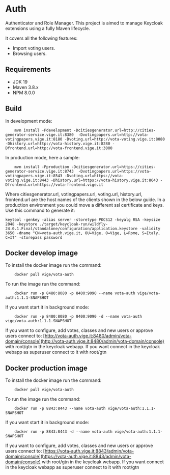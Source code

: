 Auth
=============
Authenticator and Role Manager.
This project is aimed to manage Keycloak extensions using a fully Maven lifecycle.

It covers all the following features:

- Import voting users.
- Browsing users.

Requirements
------------

- JDK 19
- Maven 3.8.x
- NPM 8.0.0


Build
-----

In development mode:
```
    mvn install -Pdevelopment -Dcitiesgenerator.url=http://cities-generator-service.vige.it:8380  -Dvotingpapers.url=http://vota-votingpapers.vige.it:8180 -Dvoting.url=http://vota-voting.vige.it:8080 -Dhistory.url=http://vota-history.vige.it:8280 -Dfrontend.url=http://vota-frontend.vige.it:3000
```
In production mode, here a sample:
```
    mvn install -Pproduction -Dcitiesgenerator.url=https://cities-generator-service.vige.it:8743  -Dvotingpapers.url=https://vota-votingpapers.vige.it:8543 -Dvoting.url=https://vota-voting.vige.it:8443 -Dhistory.url=https://vota-history.vige.it:8643 -Dfrontend.url=https://vota-frontend.vige.it
```
Where citiesgenerator.url, votingpapers.url, voting.url, history.url, frontend.url are the host names of the clients shown in the below guide.
In a production environment you could move a different ssl certificate and keys. Use this command to generate it:
```
keytool -genkey -alias server -storetype PKCS12 -keyalg RSA -keysize 2048 -keystore ./target/keycloak-run/wildfly-24.0.1.Final/standalone/configuration/application.keystore -validity 3650 -dname "CN=vota-auth.vige.it, OU=Vige, O=Vige, L=Rome, S=Italy, C=IT" -storepass password
```

Docker develop image
------------

To install the docker image run the command:
```
    docker pull vige/vota-auth
```
To run the image run the command:
```
    docker run -p 8480:8080 -p 8400:9090 --name vota-auth vige/vota-auth:1.1.1-SNAPSHOT
```
If you want start it in background mode:
```
    docker run -p 8480:8080 -p 8400:9090 -d --name vota-auth vige/vota-auth:1.1.1-SNAPSHOT
```
If you want to configure, add votes, classes and new users or approve users connect to: [http://vota-auth.vige.it:8480/admin/vota-domain/console](http://vota-auth.vige.it:8480/admin/vota-domain/console) with root/gtn in the keycloak webapp.
If you want connect in the keycloak webapp as superuser connect to it with root/gtn

Docker production image
------------

To install the docker image run the command:
```
    docker pull vige/vota-auth
```
To run the image run the command:
```
    docker run -p 8843:8443 --name vota-auth vige/vota-auth:1.1.1-SNAPSHOT
```
If you want start it in background mode:
```
    docker run -p 8843:8443 -d --name vota-auth vige/vota-auth:1.1.1-SNAPSHOT
```
If you want to configure, add votes, classes and new users or approve users connect to: [https://vota-auth.vige.it:8843/admin/vota-domain/console](https://vota-auth.vige.it:8843/admin/vota-domain/console) with root/gtn in the keycloak webapp.
If you want connect in the keycloak webapp as superuser connect to it with root/gtn
